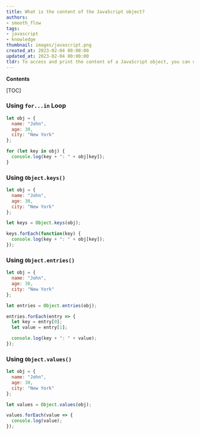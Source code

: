 ```yaml
---
title: What is the content of the JavaScript object?
authors:
- smooth_flow
tags:
- javascript
- knowledge
thumbnail: images/javascript.png
created_at: 2023-02-04 00:00:00
updated_at: 2023-02-04 00:00:00
tldr: To access and print the content of a JavaScript object, you can use the dot notation or bracket notation to access the object`s properties and then use the console.log() function to print the values.
---
```


**Contents**

[TOC]

### Using `for...in` Loop

```javascript
let obj = {
  name: "John",
  age: 30,
  city: "New York"
};

for (let key in obj) {
  console.log(key + ": " + obj[key]);
}
```

### Using `Object.keys()`

```javascript
let obj = {
  name: "John",
  age: 30,
  city: "New York"
};

let keys = Object.keys(obj);

keys.forEach(function(key) {
  console.log(key + ": " + obj[key]);
});
```

### Using `Object.entries()`

```javascript
let obj = {
  name: "John",
  age: 30,
  city: "New York"
};

let entries = Object.entries(obj);

entries.forEach(entry => {
  let key = entry[0];
  let value = entry[1];

  console.log(key + ": " + value);
});
```

### Using `Object.values()`

```javascript
let obj = {
  name: "John",
  age: 30,
  city: "New York"
};

let values = Object.values(obj);

values.forEach(value => {
  console.log(value);
});
```
